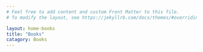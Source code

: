 ```yaml
---
# Feel free to add content and custom Front Matter to this file.
# To modify the layout, see https://jekyllrb.com/docs/themes/#overriding-theme-defaults

layout: home-books
title: "Books"
catagory: Books
---
```


